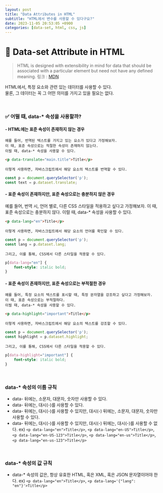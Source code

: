 ```yaml
---
layout: post
title: "Data Attributes in HTML"
subtitle: "HTML에서 변수를 사용할 수 있다구요?"
date: 2023-11-05 20:53:05 +0900
categories: [data-set, html, css, js]
---
```

# 🚀 Data-set Attribute in HTML

> HTML is designed with extensibility in mind for data that should be associated with a particular element but need not have any defined meaning. 링크 : [MDN](https://developer.mozilla.org/en-US/docs/Learn/HTML/Howto/Use_data_attributes)

HTML에서, 특정 요소와 관련 있는 데이터를 사용할 수 있다.  
물론, 그 데이터는 꼭 그 어떤 의미를 가지고 있을 필요는 없다.

<br>

### ✅ 어떨 때, data-* 속성을 사용할까?

#### - HTML에는 표준 속성이 존재하지 않는 경우

    예를 들어, 번역된 텍스트를 가지고 있는 요소가 있다고 가정해보자.
    이 때, 표준 속성으로는 적절한 속성이 존재하지 않는다.
    이럴 때, data-* 속성을 사용할 수 있다.

```html
<p data-translate="main.title">Title</p>
```

    이렇게 사용하면, 자바스크립트에서 해당 요소의 텍스트를 번역할 수 있다.

```javascript
const p = document.querySelector('p');
const text = p.dataset.translate;
```

#### - 표준 속성이 존재하지만, 표준 속성으로는 충분하지 않은 경우
   예를 들어, 번역 시, 언어 별로, 다른 CSS 스타일을 적용하고 싶다고 가정해보자.
    이 때, 표준 속성으로는 충분하지 않다.
    이럴 때, data-* 속성을 사용할 수 있다.

```html
<p data-lang="en">Title</p>
```

    이렇게 사용하면, 자바스크립트에서 해당 요소의 언어를 확인할 수 있다.

```javascript
const p = document.querySelector('p');
const lang = p.dataset.lang;
```

    그리고, 이를 통해, CSS에서 다른 스타일을 적용할 수 있다.

```css
p[data-lang="en"] {
    font-style: italic bold;
}
```

#### - 표준 속성이 존재하지만, 표준 속성으로는 부적절한 경우
    예를 들어, 특정 요소의 텍스트를 표시할 때, 특정 문자열을 강조하고 싶다고 가정해보자.
    이 때, 표준 속성으로는 부적절하다.
    이럴 때, data-* 속성을 사용할 수 있다.

```html
<p data-highlight="important">Title</p>
```

    이렇게 사용하면, 자바스크립트에서 해당 요소의 텍스트를 강조할 수 있다.

```javascript
const p = document.querySelector('p');
const highlight = p.dataset.highlight;
```

    그리고, 이를 통해, CSS에서 다른 스타일을 적용할 수 있다.

```css
p[data-highlight="important"] {
    font-style: italic bold;
}
```

<br>

### data-* 속성의 이름 규칙

- data- 뒤에는, 소문자, 대문자, 숫자만 사용할 수 있다.
- data- 뒤에는, 대시(-)를 사용할 수 있다.
- data- 뒤에는, 대시(-)를 사용할 수 있지만, 대시(-) 뒤에는, 소문자, 대문자, 숫자만 사용할 수 있다.
- data- 뒤에는, 대시(-)를 사용할 수 있지만, 대시(-) 뒤에는, 대시(-)를 사용할 수 없다.
ex) `<p data-lang="en">Title</p>`, `<p data-lang="en-US">Title</p>`, `<p data-lang="en-US-123">Title</p>`, `<p data-lang="en-us">Title</p>`, `<p data-lang="en-us-123">Title</p>`

<br>

### data-* 속성의 값 규칙

- data-* 속성의 값은, 항상 유효한 HTML, 혹은 XML, 혹은 JSON 문자열이어야 한다.
ex) `<p data-lang="en">Title</p>`, `<p data-lang='{"lang": "en"}'>Title</p>`

<br>